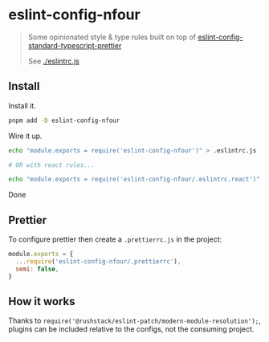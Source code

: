 # eslint-config-nfour

> Some opinionated style & type rules built on top of [eslint-config-standard-typescript-prettier](https://github.com/nfour/eslint-config-standard-typescript-prettier)
> 
> See [./eslintrc.js](./eslintrc.js)

## Install

Install it.

```bash
pnpm add -D eslint-config-nfour
```

Wire it up.

```bash
echo "module.exports = require('eslint-config-nfour')" > .eslintrc.js

# OR with react rules...

echo "module.exports = require('eslint-config-nfour/.eslintrc.react')" > .eslintrc.js
```

Done 

## Prettier 

To configure prettier then create a `.prettierrc.js` in the project:

```js
module.exports = {
  ...require('eslint-config-nfour/.prettierrc'),
  semi: false,
}
```

## How it works
Thanks to `require('@rushstack/eslint-patch/modern-module-resolution');`, plugins can be included relative to the configs, not the consuming project.
